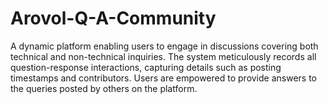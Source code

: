 # Arovol-Q-A-Community
A dynamic platform enabling users to engage in discussions covering both technical and non-technical inquiries. The system meticulously records all question-response interactions, capturing details such as posting timestamps and contributors. Users are empowered to provide answers to the queries posted by others on the platform.
